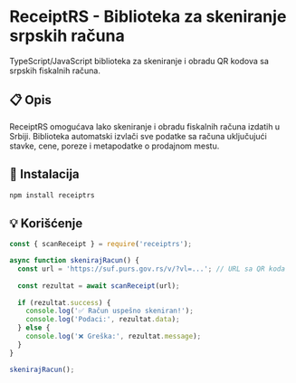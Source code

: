 ﻿# ReceiptRS - Biblioteka za skeniranje srpskih računa

TypeScript/JavaScript biblioteka za skeniranje i obradu QR kodova sa srpskih fiskalnih računa.

## 📋 Opis

ReceiptRS omogućava lako skeniranje i obradu fiskalnih računa izdatih u Srbiji. Biblioteka automatski izvlači sve podatke sa računa uključujući stavke, cene, poreze i metapodatke o prodajnom mestu.

## 🚀 Instalacija

```bash
npm install receiptrs
```

## 💡 Korišćenje

```javascript
const { scanReceipt } = require('receiptrs');

async function skenirajRacun() {
  const url = 'https://suf.purs.gov.rs/v/?vl=...'; // URL sa QR koda
  
  const rezultat = await scanReceipt(url);
  
  if (rezultat.success) {
    console.log('✅ Račun uspešno skeniran!');
    console.log('Podaci:', rezultat.data);
  } else {
    console.log('❌ Greška:', rezultat.message);
  }
}

skenirajRacun();
```
